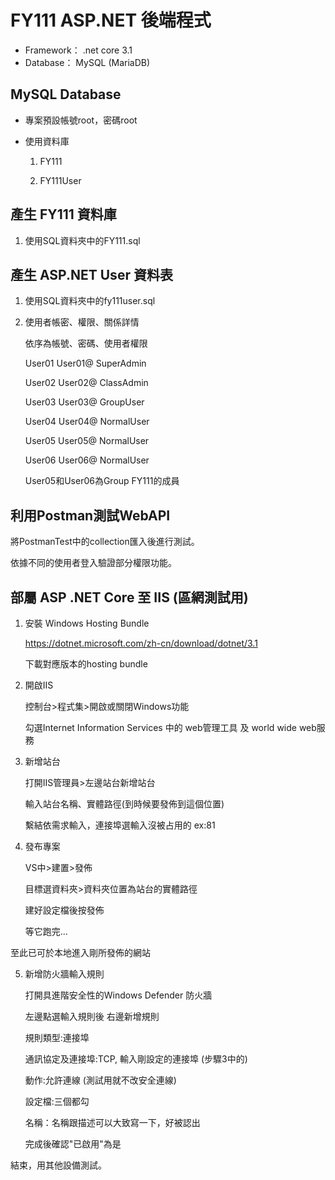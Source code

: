 # FY111 ASP.NET 後端程式
- Framework：   .net core 3.1
- Database：    MySQL (MariaDB)

## MySQL Database

- 專案預設帳號root，密碼root

- 使用資料庫

    1. FY111

    2. FY111User

## 產生 FY111 資料庫

1. 使用SQL資料夾中的FY111.sql

## 產生 ASP.NET User 資料表

1. 使用SQL資料夾中的fy111user.sql

2. 使用者帳密、權限、關係詳情

    依序為帳號、密碼、使用者權限

    User01  User01@ SuperAdmin

    User02  User02@ ClassAdmin

    User03  User03@ GroupUser

    User04  User04@ NormalUser

    User05  User05@ NormalUser

    User06  User06@ NormalUser

    User05和User06為Group FY111的成員

## 
## 利用Postman測試WebAPI
將PostmanTest中的collection匯入後進行測試。

依據不同的使用者登入驗證部分權限功能。


## 
## 部屬 ASP .NET Core 至 IIS (區網測試用)
1. 安裝 Windows Hosting Bundle

    https://dotnet.microsoft.com/zh-cn/download/dotnet/3.1
    
    下載對應版本的hosting bundle
    
2. 開啟IIS

    控制台>程式集>開啟或關閉Windows功能

	勾選Internet Information Services 中的 web管理工具 及 world wide web服務

3. 新增站台

    打開IIS管理員>左邊站台新增站台

	輸入站台名稱、實體路徑(到時候要發佈到這個位置)

	繫結依需求輸入，連接埠選輸入沒被占用的 ex:81

4. 發布專案

    VS中>建置>發佈

	目標選資料夾>資料夾位置為站台的實體路徑

	建好設定檔後按發佈

	等它跑完...

至此已可於本地進入剛所發佈的網站

5. 新增防火牆輸入規則

	打開具進階安全性的Windows Defender 防火牆

	左邊點選輸入規則後 右邊新增規則

	規則類型:連接埠

    通訊協定及連接埠:TCP, 輸入剛設定的連接埠 (步驟3中的)

	動作:允許連線 (測試用就不改安全連線)

	設定檔:三個都勾

	名稱：名稱跟描述可以大致寫一下，好被認出

	完成後確認"已啟用"為是

結束，用其他設備測試。
